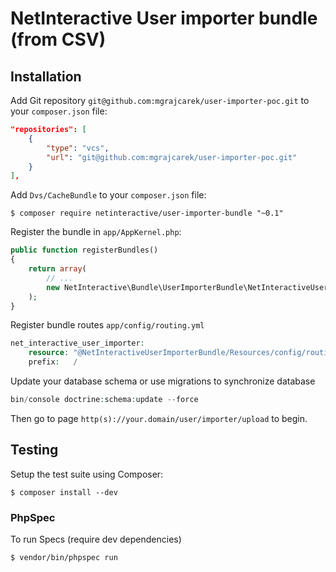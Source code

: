 # NetInteractive User importer bundle (from CSV)

## Installation
Add Git repository `git@github.com:mgrajcarek/user-importer-poc.git` to your `composer.json` file:
```json
"repositories": [
    {
        "type": "vcs",
        "url": "git@github.com:mgrajcarek/user-importer-poc.git"
    }
],
```

Add `Dvs/CacheBundle` to your `composer.json` file:
```
$ composer require netinteractive/user-importer-bundle "~0.1"
```
Register the bundle in `app/AppKernel.php`:
```php
public function registerBundles()
{
    return array(
        // ...
        new NetInteractive\Bundle\UserImporterBundle\NetInteractiveUserImporterBundle(),
    );
}
```
Register bundle routes `app/config/routing.yml`
```php
net_interactive_user_importer:
    resource: "@NetInteractiveUserImporterBundle/Resources/config/routing.xml"
    prefix:   /
```

Update your database schema or use migrations to synchronize database
```php
bin/console doctrine:schema:update --force
```

Then go to page `http(s)://your.domain/user/importer/upload` to begin.

## Testing
Setup the test suite using Composer:
```
$ composer install --dev
```

### PhpSpec
To run Specs (require dev dependencies)
```
$ vendor/bin/phpspec run
```
